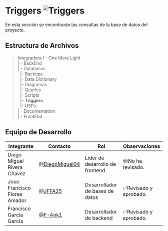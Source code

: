 # Triggers  ![Triggers](https://img.shields.io/badge/MySQL-00000F?style=for-the-badge&logo=mysql&logoColor=white)
En esta sección se encontrarán las consultas de la base de datos del proyecto.

## Estructura de Archivos
>Integradora I -  One More Light<br>
>| - BackEnd <br>
>| - Databases<br>
>&nbsp;&nbsp;|- Backups<br>
>&nbsp;&nbsp;|- Data Dictionary<br>
>&nbsp;&nbsp;|- Diagramas<br>
>&nbsp;&nbsp;|- Queries<br>
>&nbsp;&nbsp;|- Scripts<br>
>&nbsp;&nbsp;|- **Triggers**<br>
>&nbsp;&nbsp;|- USPs<br>
>| - Documentation<br>
>| - FrontEnd<br>

## Equipo de Desarrollo

|Integrante|Contacto|Rol|Observaciones|
|------------|--------|---|---|
|Diego Miguel Rivera Chavez|[@DiegoMiguel04](https://github.com/DiegoMiguel04)|Líder de desarrollo de frontend|😔No ha revisado.|
|Jose Francisco Flores Amador|[@JFFA25](https://github.com/JFFA25)|Desarrollador de bases de datos|✅Revisado y aprobado.|
|Francisco Garcia Garcia|[@F-Ank1](https://github.com/F-ank)|Desarrollador de backend|✅Revisado y aprobado.|
